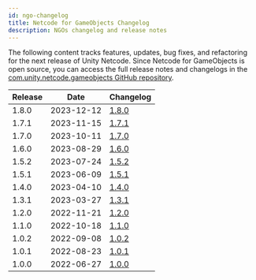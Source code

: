 ```yaml
---
id: ngo-changelog
title: Netcode for GameObjects Changelog
description: NGOs changelog and release notes
---
```


The following content tracks features, updates, bug fixes, and refactoring for the next release of Unity Netcode. Since Netcode for GameObjects is open source, you can access the full release notes and changelogs in the [com.unity.netcode.gameobjects GitHub repository](https://github.com/Unity-Technologies/com.unity.netcode.gameobjects).

| Release | Date | Changelog |
|---|---|---|
| 1.8.0 | 2023-12-12 | [1.8.0](https://github.com/Unity-Technologies/com.unity.netcode.gameobjects/releases/tag/ngo%2F1.8.0) |
| 1.7.1 | 2023-11-15 | [1.7.1](https://github.com/Unity-Technologies/com.unity.netcode.gameobjects/releases/tag/ngo%2F1.7.1) |
| 1.7.0 | 2023-10-11 | [1.7.0](https://github.com/Unity-Technologies/com.unity.netcode.gameobjects/releases/tag/ngo%2F1.7.0) |
| 1.6.0 | 2023-08-29 | [1.6.0](https://github.com/Unity-Technologies/com.unity.netcode.gameobjects/releases/tag/ngo%2F1.6.0) |
| 1.5.2 | 2023-07-24 | [1.5.2](https://github.com/Unity-Technologies/com.unity.netcode.gameobjects/releases/tag/ngo%2F1.5.2) |
| 1.5.1 | 2023-06-09 | [1.5.1](https://github.com/Unity-Technologies/com.unity.netcode.gameobjects/releases/tag/ngo%2F1.5.1) |
| 1.4.0 | 2023-04-10 | [1.4.0](https://github.com/Unity-Technologies/com.unity.netcode.gameobjects/releases/tag/ngo%2F1.4.0) |
| 1.3.1 | 2023-03-27 | [1.3.1](https://github.com/Unity-Technologies/com.unity.netcode.gameobjects/releases/tag/ngo%2F1.3.1) |
| 1.2.0 | 2022-11-21 | [1.2.0](https://github.com/Unity-Technologies/com.unity.netcode.gameobjects/releases/tag/ngo%2F1.2.0) |
| 1.1.0 | 2022-10-18 | [1.1.0](https://github.com/Unity-Technologies/com.unity.netcode.gameobjects/releases/tag/ngo%2F1.1.0) |
| 1.0.2 | 2022-09-08 | [1.0.2](https://github.com/Unity-Technologies/com.unity.netcode.gameobjects/releases/tag/ngo%2F1.0.2 )|
| 1.0.1 | 2022-08-23 | [1.0.1](https://github.com/Unity-Technologies/com.unity.netcode.gameobjects/releases/tag/1.0.1) |
| 1.0.0 | 2022-06-27 | [1.0.0](https://github.com/Unity-Technologies/com.unity.netcode.gameobjects/releases/tag/1.0.0) |

